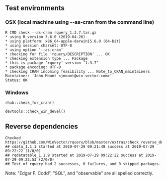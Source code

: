 

## Test environments

### OSX (local machine using --as-cran from the command line)

    R CMD check --as-cran rquery_1.3.7.tar.gz
    * using R version 3.6.0 (2019-04-26)
    * using platform: x86_64-apple-darwin15.6.0 (64-bit)
    * using session charset: UTF-8
    * using option ‘--as-cran’
    * checking for file ‘rquery/DESCRIPTION’ ... OK
    * checking extension type ... Package
    * this is package ‘rquery’ version ‘1.3.7’
    * package encoding: UTF-8
    * checking CRAN incoming feasibility ... Note_to_CRAN_maintainers
    Maintainer: ‘John Mount <jmount@win-vector.com>’
    Status: OK

### Windows

    rhub::check_for_cran()
    
    devtools::check_win_devel()


## Reverse dependencies

    Checked https://github.com/WinVector/rquery/blob/master/extras/check_reverse_dependencies.md
    ## cdata_1.1.1 started at 2019-07-29 09:21:48 success at 2019-07-29 09:22:22 (1/0/0) 
    ## rqdatatable_1.1.9 started at 2019-07-29 09:22:22 success at 2019-07-29 09:22:53 (2/0/0)
    ## Test of rquery had 2 successes, 0 failures, and 0 skipped packages. 

Note: "Edgar F. Codd", "SQL", and "observable" are all spelled correctly.
